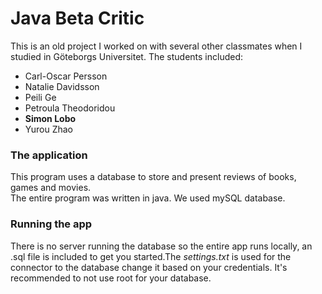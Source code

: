 # Java Beta Critic

This is an old project I worked on with several other classmates when I studied in Göteborgs Universitet.
The students included:

* Carl-Oscar Persson
* Natalie Davidsson
* Peili Ge
* Petroula Theodoridou
* **Simon Lobo**
* Yurou Zhao

### The application
This program uses a database to store and present reviews of books, games and movies.  
The entire program was written in java. We used mySQL database. 

### Running the app
There is no server running the database so the entire app runs locally, an .sql file is included to get you started.The _settings.txt_ is used for the connector to the database change it based on your credentials. It's recommended to not use root for your database.
